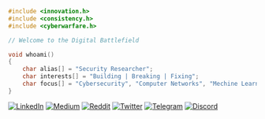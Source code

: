 ~~~c
#include <innovation.h>
#include <consistency.h>
#include <cyberwarfare.h>

// Welcome to the Digital Battlefield

void whoami()
{
    char alias[] = "Security Researcher";
    char interests[] = "Building | Breaking | Fixing";
    char focus[] = "Cybersecurity", "Computer Networks", "Mechine Learning";
}
~~~


[![LinkedIn](https://img.shields.io/badge/LinkedIn-0077B5?style=for-the-badge&logo=linkedin&logoColor=white)](https://www.linkedin.com/in/manoj-g-2444ab28a) 
[![Medium](https://img.shields.io/badge/Medium-12100E?style=for-the-badge&logo=medium&logoColor=white)](https://medium.com/)
[![Reddit](https://img.shields.io/badge/Reddit-FF4500?style=for-the-badge&logo=reddit&logoColor=white)](https://reddit.com/user/) 
[![Twitter](https://img.shields.io/badge/Twitter-1DA1F2?style=for-the-badge&logo=twitter&logoColor=white)](https://twitter.com/) 
[![Telegram](https://img.shields.io/badge/Telegram-2CA5E0?style=for-the-badge&logo=telegram&logoColor=white)](https://t.me/)
[![Discord](https://img.shields.io/badge/Discord-7289DA?style=for-the-badge&logo=discord&logoColor=white)]([https://discord.com/users/534185484197429248](https://discord.gg/wF9pEQDB))
